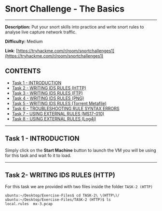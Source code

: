 # Snort Challenge - The Basics
---
**Description:** Put your snort skills into practice and write snort rules to analyse live capture network traffic.

**Difficulty:** Medium

**Link**: [https://tryhackme.com/r/room/snortchallenges1](https://tryhackme.com/r/room/snortchallenges1)


## CONTENTS
- [Task 1 - INTRODUCTION](#task-1---introduction)
- [Task 2 - WRITING IDS RULES (HTTP)](#task-2--writing-ids-rules-http)
- [Task 3 - WRITING IDS RULES (FTP)](#task-3--writing-ids-rules-ftp)
- [Task 4 - WRITING IDS RULES (PNG)](#task-4--writing-ids-rules-png)
- [Task 5 - WRITING IDS RULES (Torrent Metafile)](#task-5---writing-ids-rules-torrent-metafile)
- [Task 6 - TROUBLESHOOTING RULE SYNTAX ERRORS](#task-6---troubleshooting-rule-syntax-errors)
- [Task 7 - USING EXTERNAL RULES (MS17-010)](#task-7---using-external-rules-ms17-010)
- [Task 8 - USING EXTERNAL RULES (Log4j)](#task-8---using-external-rules-log4j)


---
## Task 1 - INTRODUCTION

Simply click on the **Start Machine** button to launch the VM you will be using for this task and wait fo it to load.

---

## Task 2- WRITING IDS RULES (HTTP)

For this task we are provided with two files inside the folder `TASK-2 (HTTP)`  

```console
ubuntu:~/Desktop/Exercise-Files$ cd TASK-2\ \(HTTP\)/
ubuntu:~/Desktop/Exercise-Files/TASK-2 (HTTP)$ ls
local.rules  mx-3.pcap
